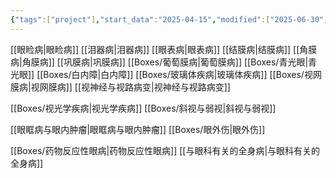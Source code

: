 ```yaml
---
{"tags":["project"],"start_data":"2025-04-15","modified":["2025-06-30","2025-06-29","2025-06-15","2025-06-01","2025-05-30","2025-05-25","2025-05-24","2025-05-21"],"project":"眼科临床","aliases":["眼科临床"],"dg-publish":true,"permalink":"/Boxes/眼科临床/","dgPassFrontmatter":true}
---
```



[[眼睑病\|眼睑病]]
[[泪器病\|泪器病]]
[[眼表病\|眼表病]]
[[结膜病\|结膜病]]
[[角膜病\|角膜病]]
[[巩膜病\|巩膜病]]
[[Boxes/葡萄膜病\|葡萄膜病]]
[[Boxes/青光眼\|青光眼]]
[[Boxes/白内障\|白内障]]
[[Boxes/玻璃体疾病\|玻璃体疾病]]
[[Boxes/视网膜病\|视网膜病]]
[[视神经与视路病变\|视神经与视路病变]]

[[Boxes/视光学疾病\|视光学疾病]]
[[Boxes/斜视与弱视\|斜视与弱视]]

[[眼眶病与眼内肿瘤\|眼眶病与眼内肿瘤]]
[[Boxes/眼外伤\|眼外伤]]






[[Boxes/药物反应性眼病\|药物反应性眼病]]
[[与眼科有关的全身病\|与眼科有关的全身病]]



